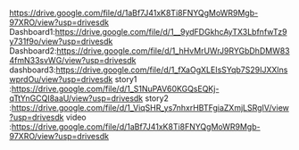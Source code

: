 https://drive.google.com/file/d/1aBf7J41xK8Ti8FNYQgMoWR9Mgb-97XRO/view?usp=drivesdk
Dashboard1:https://drive.google.com/file/d/1__9ydFDGkhcAyTX3LbfnfwTz9y731f9o/view?usp=drivesdk
Dashboard2:https://drive.google.com/file/d/1_hHvMrUWrJ9RYGbDhDMW834fmN33svWG/view?usp=drivesdk
dashboard3:https://drive.google.com/file/d/1_fXaOgXLEIsSYqb7S29IJXXlnswprdOu/view?usp=drivesdk
story1    :https://drive.google.com/file/d/1_S1NuPAV60KGQsEQKj-qTtYnGCQI8aaU/view?usp=drivesdk
story2    :https://drive.google.com/file/d/1_ViqSHR_ys7nhxrHBTFgiaZXmjLSRgIV/view?usp=drivesdk
video     :https://drive.google.com/file/d/1aBf7J41xK8Ti8FNYQgMoWR9Mgb-97XRO/view?usp=drivesdk
